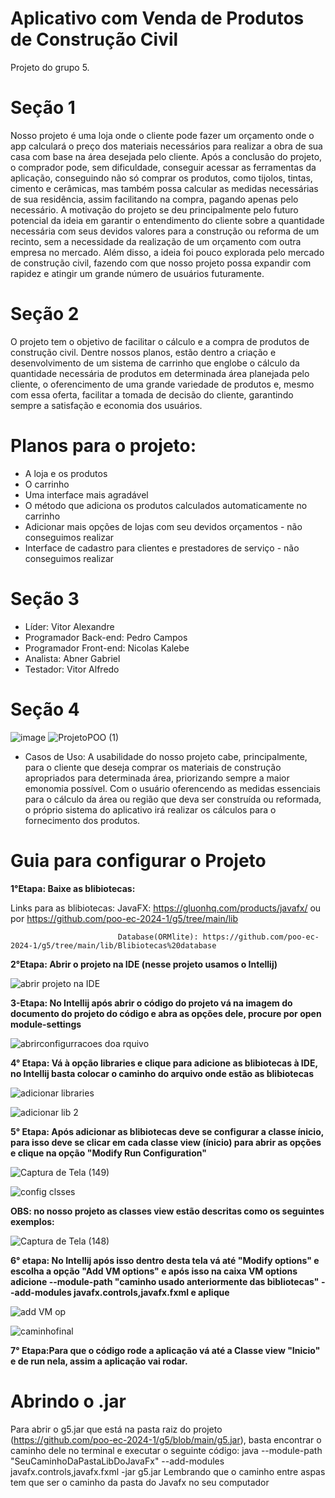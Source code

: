 # Aplicativo com Venda de Produtos de Construção Civil
Projeto do grupo 5.

# Seção 1
Nosso projeto é uma loja onde o cliente pode fazer um orçamento onde o app calculará o preço dos materiais necessários para realizar a obra de sua casa com base na área desejada pelo cliente. Após a conclusão do projeto, o comprador pode, sem dificuldade, conseguir acessar as ferramentas da aplicação, conseguindo não só comprar os produtos, como tijolos, tintas, cimento e cerâmicas, mas também possa calcular as medidas necessárias de sua residência, assim facilitando na compra, pagando apenas pelo necessário. 
A motivação do projeto se deu principalmente pelo futuro potencial da ideia em garantir o entendimento do cliente sobre a quantidade necessária com seus devidos valores para a construção ou reforma de um recinto, sem a necessidade da realização de um orçamento com outra empresa no mercado. Além disso, a ideia foi pouco explorada pelo mercado de construção civil, fazendo com que nosso projeto possa expandir com rapidez e atingir um grande número de usuários futuramente.

# Seção 2
O projeto tem o objetivo de facilitar o cálculo e a compra de produtos de construção civil. 
Dentre nossos planos, estão dentro a criação e desenvolvimento de um sistema de carrinho que englobe o cálculo da quantidade necessária de produtos em determinada área planejada pelo cliente, o oferencimento de uma grande variedade de produtos e, mesmo com essa oferta, facilitar a tomada de decisão do cliente, garantindo sempre a satisfação e economia dos usuários.
# Planos para o projeto:
* A loja e os produtos
* O carrinho
* Uma interface mais agradável
* O método que adiciona os produtos calculados automaticamente no carrinho
* Adicionar mais opções de lojas com seu devidos orçamentos - não conseguimos realizar
* Interface de cadastro para clientes e prestadores de serviço - não conseguimos realizar

# Seção 3
* Líder: Vitor Alexandre 
* Programador Back-end: Pedro Campos
* Programador Front-end: Nicolas Kalebe
* Analista: Abner Gabriel
* Testador: Vitor Alfredo

# Seção 4
![image](https://github.com/poo-ec-2024-1/g5/assets/167905655/0fee9905-e442-4bd4-91f1-a5bde97ac5b0)
![ProjetoPOO (1)](https://github.com/user-attachments/assets/5e9abde8-b6a8-45e0-b0de-618c98f8a740)

* Casos de Uso: A usabilidade do nosso projeto cabe, principalmente, para o cliente que deseja comprar os materiais de construção apropriados para determinada área, priorizando sempre a maior emonomia possível. Com o usuário oferencendo as medidas essenciais para o cálculo da área ou região que deva ser construída ou reformada, o próprio sistema do aplicativo irá realizar os cálculos para o fornecimento dos produtos.

# Guia para configurar o Projeto

**1°Etapa: Baixe as blibiotecas:** 

 Links para as blibiotecas: JavaFX: https://gluonhq.com/products/javafx/ ou por https://github.com/poo-ec-2024-1/g5/tree/main/lib                          
 
                            Database(ORMlite): https://github.com/poo-ec-2024-1/g5/tree/main/lib/Blibiotecas%20database
                            
**2°Etapa: Abrir o projeto na IDE (nesse projeto usamos o Intellij)**

![abrir projeto na IDE](https://github.com/user-attachments/assets/62fd671e-21fb-48d0-b1d8-0022eb8e36b9)

**3-Etapa: No Intellij após abrir o código do projeto vá na imagem do documento do projeto do código e abra as opções dele, procure por open module-settings**

![abrirconfigurracoes doa rquivo](https://github.com/user-attachments/assets/c3c27197-5b1b-4c88-94df-59ed2821b27b)

**4° Etapa: Vá à opção libraries e clique para adicione as blibiotecas à IDE, no Intellij basta colocar o caminho do arquivo onde estão as blibiotecas**

![adicionar libraries](https://github.com/user-attachments/assets/c20b7307-08e6-453d-b15b-903abd90639f)

![adicionar lib 2](https://github.com/user-attachments/assets/ecfb9aac-3562-4e44-926b-b1241abbdb2a)

**5° Etapa: Após adicionar as blibiotecas deve se configurar a classe ínicio, para isso deve se clicar em cada classe view (ínicio) para abrir as opções e clique na opção **"Modify Run Configuration"**** 

 ![Captura de Tela (149)](https://github.com/user-attachments/assets/d3022d09-16ef-4029-ac62-3ff85cefde1a)
 
 ![config clsses](https://github.com/user-attachments/assets/3314b01a-2056-4e27-acc6-f055503198f2)

 **OBS: no nosso projeto as classes view estão descritas como os seguintes exemplos:**
 
 ![Captura de Tela (148)](https://github.com/user-attachments/assets/a94e1e08-d9f2-4c03-8548-6baa82782a64)
 
**6° etapa: No Intellij após isso dentro desta tela vá até **"Modify options"** e escolha a opção **"Add VM options"** e após isso na caixa VM options adicione --module-path "caminho usado anteriormente das bibliotecas" --add-modules javafx.controls,javafx.fxml
e aplique**

![add VM op](https://github.com/user-attachments/assets/4d72c076-f5dd-498c-8f5b-edb331567cb3)

![caminhofinal](https://github.com/user-attachments/assets/f90fa74c-7fdd-4d4e-96cd-08a3b57c95ae)

**7° Etapa:Para que o código rode a aplicação vá até a Classe view "Inicio" e de run nela, assim a aplicação vai rodar.**

# Abrindo o .jar
Para abrir o g5.jar que está na pasta raiz do projeto (https://github.com/poo-ec-2024-1/g5/blob/main/g5.jar), basta encontrar o caminho dele no terminal e executar o seguinte código: java --module-path "SeuCaminhoDaPastaLibDoJavaFx" --add-modules javafx.controls,javafx.fxml -jar g5.jar Lembrando que o caminho entre aspas tem que ser o caminho da pasta do Javafx no seu computador


